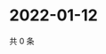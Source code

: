 # 2022-01-12

共 0 条

<!-- BEGIN WEIBO -->
<!-- 最后更新时间 Wed Jan 12 2022 16:19:10 GMT+0800 (China Standard Time) -->

<!-- END WEIBO -->
